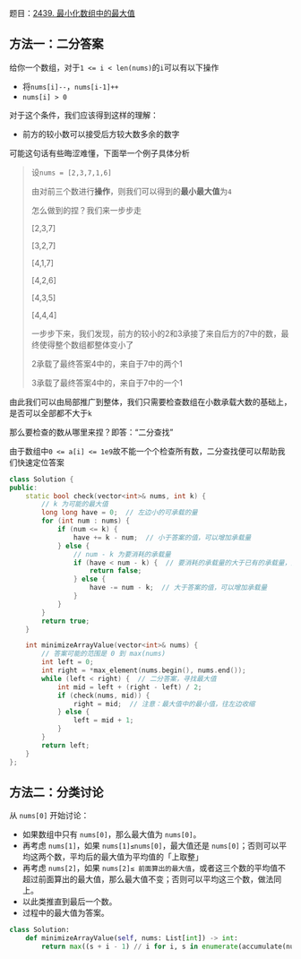 题目：[2439. 最小化数组中的最大值](https://leetcode.cn/problems/minimize-maximum-of-array/)

## 方法一：二分答案

给你一个数组，对于`1 <= i < len(nums)`的`i`可以有以下操作

- 将`nums[i]--`，`nums[i-1]++`
- `nums[i] > 0`

对于这个条件，我们应该得到这样的理解：

- 前方的较小数可以接受后方较大数多余的数字

可能这句话有些晦涩难懂，下面举一个例子具体分析

> 设`nums = [2,3,7,1,6]`
>
> 由对前三个数进行**操作**，则我们可以得到的**最小最大值**为`4`
>
> 怎么做到的捏？我们来一步步走
>
> [2,3,7]
>
> [3,2,7]
>
> [4,1,7]
>
> [4,2,6]
>
> [4,3,5]
>
> [4,4,4]
>
> 一步步下来，我们发现，前方的较小的2和3承接了来自后方的7中的数，最终使得整个数组都整体变小了
>
> 2承载了最终答案4中的，来自于7中的两个1
>
> 3承载了最终答案4中的，来自于7中的一个1

由此我们可以由局部推广到整体，我们只需要检查数组在小数承载大数的基础上，是否可以全部都不大于`k`

那么要检查的数从哪里来捏？即答：“二分查找”

由于数组中`0 <= a[i] <= 1e9`故不能一个个检查所有数，二分查找便可以帮助我们快速定位答案

```c++
class Solution {
public:
    static bool check(vector<int>& nums, int k) {
        // k 为可能的最大值
        long long have = 0;  // 左边小的可承载的量
        for (int num : nums) {
            if (num <= k) {
                have += k - num;  // 小于答案的值，可以增加承载量
            } else {
                // num - k 为要消耗的承载量
                if (have < num - k) {  // 要消耗的承载量的大于已有的承载量，返回false
                    return false;
                } else {
                    have -= num - k;  // 大于答案的值，可以增加承载量
                }
            }
        }
        return true;
    }

    int minimizeArrayValue(vector<int>& nums) {
        // 答案可能的范围是 0 到 max(nums)
        int left = 0;
        int right = *max_element(nums.begin(), nums.end());
        while (left < right) {  // 二分答案，寻找最大值
            int mid = left + (right - left) / 2;
            if (check(nums, mid)) {
                right = mid;  // 注意：最大值中的最小值，往左边收缩
            } else {
                left = mid + 1;
            }
        }
        return left;
    }
};
```

## 方法二：分类讨论

从 `nums[0]` 开始讨论：

- 如果数组中只有 `nums[0]`，那么最大值为 `nums[0]`。
- 再考虑 `nums[1]`，如果 `nums[1]≤nums[0]`，最大值还是 `nums[0]`；否则可以平均这两个数，平均后的最大值为平均值的「上取整」
- 再考虑 `nums[2]`，如果 `nums[2]≤ 前面算出的最大值`，或者这三个数的平均值不超过前面算出的最大值，那么最大值不变；否则可以平均这三个数，做法同上。
- 以此类推直到最后一个数。
- 过程中的最大值为答案。

```python
class Solution:
    def minimizeArrayValue(self, nums: List[int]) -> int:
        return max((s + i - 1) // i for i, s in enumerate(accumulate(nums), 1))
```

